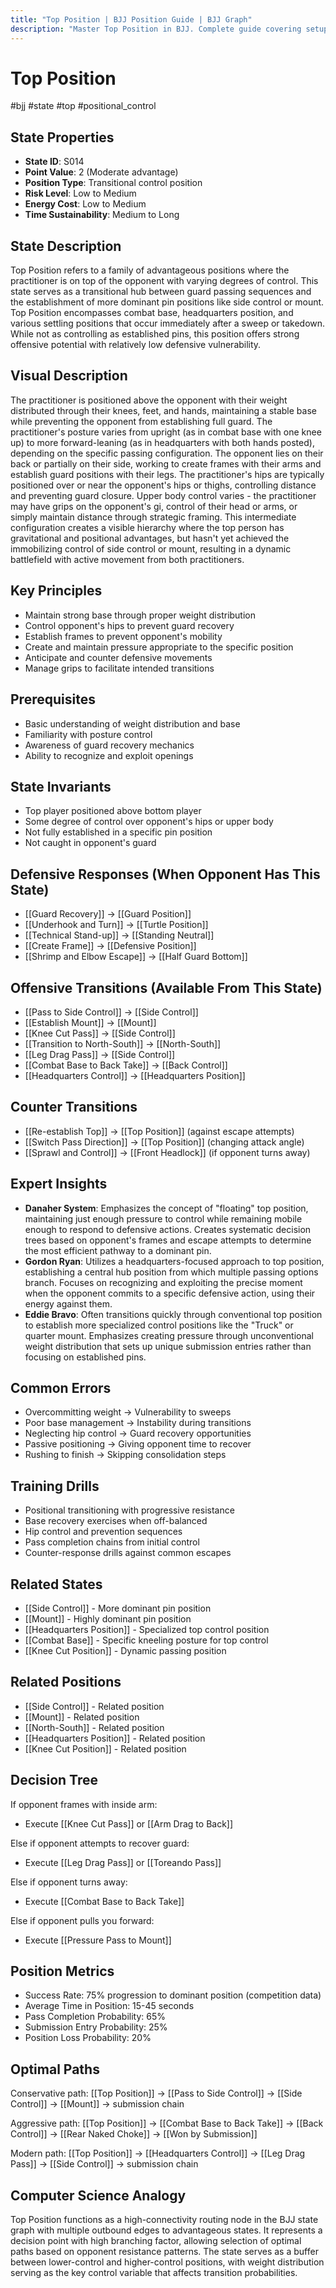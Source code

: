 ```yaml
---
title: "Top Position | BJJ Position Guide | BJJ Graph"
description: "Master Top Position in BJJ. Complete guide covering setup, control, escapes, and transitions. Success rate: 75%."
---
```




<!-- Schema Markup for SEO -->
<script type="application/ld+json">
{
  "@context": "https://schema.org",
  "@type": "HowTo",
  "name": "How to Use Top Position in BJJ",
  "description": "Complete guide to executing techniques and transitions from Top Position.",
  "step": [
    {
      "@type": "HowToStep",
      "name": "Execute Pass to Side Control",
      "text": "From this position, execute Pass to Side Control to transition to Side Control.",
      "position": 1
    },
    {
      "@type": "HowToStep",
      "name": "Execute Establish Mount",
      "text": "From this position, execute Establish Mount to transition to Mount.",
      "position": 2
    },
    {
      "@type": "HowToStep",
      "name": "Execute Knee Cut Pass",
      "text": "From this position, execute Knee Cut Pass to transition to Side Control.",
      "position": 3
    },
    {
      "@type": "HowToStep",
      "name": "Execute Transition to North-South",
      "text": "From this position, execute Transition to North-South to transition to North-South.",
      "position": 4
    },
    {
      "@type": "HowToStep",
      "name": "Execute Leg Drag Pass",
      "text": "From this position, execute Leg Drag Pass to transition to Side Control.",
      "position": 5
    },
    {
      "@type": "HowToStep",
      "name": "Execute Combat Base to Back Take",
      "text": "From this position, execute Combat Base to Back Take to transition to Back Control.",
      "position": 6
    }
  ],
  "tool": [
    "BJJ Gi or No-Gi attire",
    "Training partner",
    "Mat space"
  ],
  "totalTime": "PT5M"
}
</script>
<script type="application/ld+json">
{
  "@context": "https://schema.org",
  "@type": "BreadcrumbList",
  "itemListElement": [
    {
      "@type": "ListItem",
      "position": 1,
      "name": "Home",
      "item": "https://bjjgraph.com/"
    },
    {
      "@type": "ListItem",
      "position": 2,
      "name": "Positions",
      "item": "https://bjjgraph.com/positions/"
    },
    {
      "@type": "ListItem",
      "position": 3,
      "name": "Top Position",
      "item": "https://bjjgraph.com/positions/top-position"
    }
  ]
}
</script>



<script type="application/ld+json">
{
  "@context": "https://schema.org",
  "@type": "WebPage",
  "name": "Top Position",
  "description": "Master Top Position in BJJ. Complete guide covering setup, control, escapes, and transitions. Success rate: 75%.",
  "url": "https://bjjgraph.com/positions/top-position",
  "isPartOf": {
    "@type": "WebSite",
    "name": "BJJ Graph",
    "url": "https://bjjgraph.com"
  }
}
</script>

# Top Position
#bjj #state #top #positional_control

## State Properties
- **State ID**: S014
- **Point Value**: 2 (Moderate advantage)
- **Position Type**: Transitional control position
- **Risk Level**: Low to Medium
- **Energy Cost**: Low to Medium
- **Time Sustainability**: Medium to Long

## State Description
Top Position refers to a family of advantageous positions where the practitioner is on top of the opponent with varying degrees of control. This state serves as a transitional hub between guard passing sequences and the establishment of more dominant pin positions like side control or mount. Top Position encompasses combat base, headquarters position, and various settling positions that occur immediately after a sweep or takedown. While not as controlling as established pins, this position offers strong offensive potential with relatively low defensive vulnerability.

## Visual Description

The practitioner is positioned above the opponent with their weight distributed through their knees, feet, and hands, maintaining a stable base while preventing the opponent from establishing full guard. The practitioner's posture varies from upright (as in combat base with one knee up) to more forward-leaning (as in headquarters with both hands posted), depending on the specific passing configuration. The opponent lies on their back or partially on their side, working to create frames with their arms and establish guard positions with their legs. The practitioner's hips are typically positioned over or near the opponent's hips or thighs, controlling distance and preventing guard closure. Upper body control varies - the practitioner may have grips on the opponent's gi, control of their head or arms, or simply maintain distance through strategic framing. This intermediate configuration creates a visible hierarchy where the top person has gravitational and positional advantages, but hasn't yet achieved the immobilizing control of side control or mount, resulting in a dynamic battlefield with active movement from both practitioners.

## Key Principles
- Maintain strong base through proper weight distribution
- Control opponent's hips to prevent guard recovery
- Establish frames to prevent opponent's mobility
- Create and maintain pressure appropriate to the specific position
- Anticipate and counter defensive movements
- Manage grips to facilitate intended transitions

## Prerequisites
- Basic understanding of weight distribution and base
- Familiarity with posture control
- Awareness of guard recovery mechanics
- Ability to recognize and exploit openings

## State Invariants
- Top player positioned above bottom player
- Some degree of control over opponent's hips or upper body
- Not fully established in a specific pin position
- Not caught in opponent's guard

## Defensive Responses (When Opponent Has This State)
- [[Guard Recovery]] → [[Guard Position]]
- [[Underhook and Turn]] → [[Turtle Position]]
- [[Technical Stand-up]] → [[Standing Neutral]]
- [[Create Frame]] → [[Defensive Position]]
- [[Shrimp and Elbow Escape]] → [[Half Guard Bottom]]

## Offensive Transitions (Available From This State)
- [[Pass to Side Control]] → [[Side Control]]
- [[Establish Mount]] → [[Mount]]
- [[Knee Cut Pass]] → [[Side Control]]
- [[Transition to North-South]] → [[North-South]]
- [[Leg Drag Pass]] → [[Side Control]]
- [[Combat Base to Back Take]] → [[Back Control]]
- [[Headquarters Control]] → [[Headquarters Position]]

## Counter Transitions
- [[Re-establish Top]] → [[Top Position]] (against escape attempts)
- [[Switch Pass Direction]] → [[Top Position]] (changing attack angle)
- [[Sprawl and Control]] → [[Front Headlock]] (if opponent turns away)

## Expert Insights
- **Danaher System**: Emphasizes the concept of "floating" top position, maintaining just enough pressure to control while remaining mobile enough to respond to defensive actions. Creates systematic decision trees based on opponent's frames and escape attempts to determine the most efficient pathway to a dominant pin.
- **Gordon Ryan**: Utilizes a headquarters-focused approach to top position, establishing a central hub position from which multiple passing options branch. Focuses on recognizing and exploiting the precise moment when the opponent commits to a specific defensive action, using their energy against them.
- **Eddie Bravo**: Often transitions quickly through conventional top position to establish more specialized control positions like the "Truck" or quarter mount. Emphasizes creating pressure through unconventional weight distribution that sets up unique submission entries rather than focusing on established pins.

## Common Errors
- Overcommitting weight → Vulnerability to sweeps
- Poor base management → Instability during transitions
- Neglecting hip control → Guard recovery opportunities
- Passive positioning → Giving opponent time to recover
- Rushing to finish → Skipping consolidation steps

## Training Drills
- Positional transitioning with progressive resistance
- Base recovery exercises when off-balanced
- Hip control and prevention sequences
- Pass completion chains from initial control
- Counter-response drills against common escapes

## Related States
- [[Side Control]] - More dominant pin position
- [[Mount]] - Highly dominant pin position
- [[Headquarters Position]] - Specialized top control position
- [[Combat Base]] - Specific kneeling posture for top control
- [[Knee Cut Position]] - Dynamic passing position


## Related Positions

- [[Side Control]] - Related position
- [[Mount]] - Related position
- [[North-South]] - Related position
- [[Headquarters Position]] - Related position
- [[Knee Cut Position]] - Related position

## Decision Tree
If opponent frames with inside arm:
- Execute [[Knee Cut Pass]] or [[Arm Drag to Back]]

Else if opponent attempts to recover guard:
- Execute [[Leg Drag Pass]] or [[Toreando Pass]]

Else if opponent turns away:
- Execute [[Combat Base to Back Take]]

Else if opponent pulls you forward:
- Execute [[Pressure Pass to Mount]]

## Position Metrics
- Success Rate: 75% progression to dominant position (competition data)
- Average Time in Position: 15-45 seconds
- Pass Completion Probability: 65%
- Submission Entry Probability: 25%
- Position Loss Probability: 20%

## Optimal Paths
Conservative path:
[[Top Position]] → [[Pass to Side Control]] → [[Side Control]] → [[Mount]] → submission chain

Aggressive path:
[[Top Position]] → [[Combat Base to Back Take]] → [[Back Control]] → [[Rear Naked Choke]] → [[Won by Submission]]

Modern path:
[[Top Position]] → [[Headquarters Control]] → [[Leg Drag Pass]] → [[Side Control]] → submission chain

## Computer Science Analogy
Top Position functions as a high-connectivity routing node in the BJJ state graph with multiple outbound edges to advantageous states. It represents a decision point with high branching factor, allowing selection of optimal paths based on opponent resistance patterns. The state serves as a buffer between lower-control and higher-control positions, with weight distribution serving as the key control variable that affects transition probabilities.
